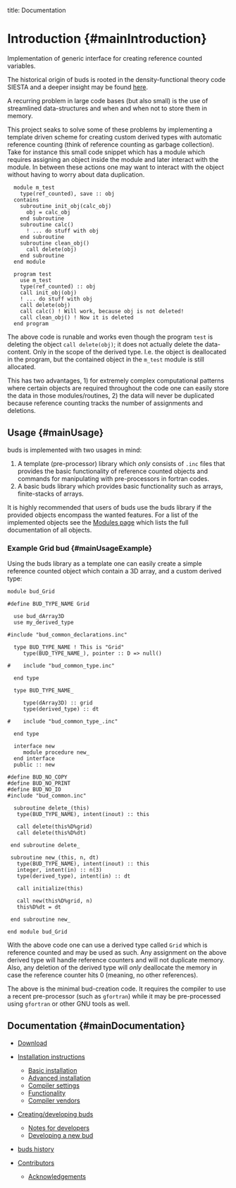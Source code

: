 title: Documentation

# Introduction  {#mainIntroduction}

Implementation of generic interface for creating
reference counted variables.  

The historical origin of buds is rooted in the density-functional theory code
SIESTA and a deeper insight may be found [here](#history).

A recurring problem in large code bases (but also small) is the use of streamlined
data-structures and when and when not to store them in memory.  

This project seaks to solve some of these problems by implementing a template
driven scheme for creating custom derived types with automatic reference counting
(think of reference counting as garbage collection).  
Take for instance this small code snippet which has a module which requires
assigning an object inside the module and later interact with the module. In between
these actions one may want to interact with the object without having to worry about
data duplication.
~~~~~{.f90}
  module m_test
    type(ref_counted), save :: obj
  contains
    subroutine init_obj(calc_obj)
      obj = calc_obj
    end subroutine
    subroutine calc()
      ! ... do stuff with obj
    end subroutine
    subroutine clean_obj()
      call delete(obj)
    end subroutine
  end module
  
  program test
    use m_test
    type(ref_counted) :: obj
    call init_obj(obj)
    ! ... do stuff with obj
    call delete(obj)
    call calc() ! Will work, because obj is not deleted!
    call clean_obj() ! Now it is deleted
  end program
~~~~~	
The above code is runable and works even though the program `test` is
deleting the object `call delete(obj)`; it does not actually delete the data-content.
Only in the scope of the derived type. I.e. the object is deallocated in the program,
but the contained object in the `m_test` module is still allocated. 

This has two advantages, 1) for extremely complex computational patterns where certain
objects are required throughout the code one can easily store the data in those
modules/routines, 2) the data will never be duplicated because reference counting
tracks the number of assignments and deletions.

## Usage {#mainUsage}

buds is implemented with two usages in mind:

1. A template (pre-processor) library which _only_ consists of `.inc` files that provides
the basic functionality of reference counted objects and commands for manipulating
with pre-processors in fortran codes.
2. A basic buds library which provides basic functionality such as arrays, finite-stacks
of arrays.

It is highly recommended that users of buds use the buds library if the provided objects
encompass the wanted features. For a list of the implemented objects see the
<a href="modules.html">Modules page</a> which lists the full documentation of all objects.

### Example Grid bud {#mainUsageExample}

Using the buds library as a template one can easily create a simple reference counted
object which contain a 3D array, and a custom derived type:
~~~~{.f90}
module bud_Grid

#define BUD_TYPE_NAME Grid

  use bud_dArray3D
  use my_derived_type
  
#include "bud_common_declarations.inc"

  type BUD_TYPE_NAME ! This is "Grid"
     type(BUD_TYPE_NAME_), pointer :: D => null()
  
#    include "bud_common_type.inc"
  
  end type 

  type BUD_TYPE_NAME_
     
     type(dArray3D) :: grid
     type(derived_type) :: dt
    
#    include "bud_common_type_.inc"
     
  end type

  interface new
     module procedure new_
  end interface
  public :: new

#define BUD_NO_COPY
#define BUD_NO_PRINT
#define BUD_NO_IO
#include "bud_common.inc"

  subroutine delete_(this)
   type(BUD_TYPE_NAME), intent(inout) :: this

   call delete(this%D%grid)
   call delete(this%D%dt)
   
 end subroutine delete_

 subroutine new_(this, n, dt)
   type(BUD_TYPE_NAME), intent(inout) :: this
   integer, intent(in) :: n(3)
   type(derived_type), intent(in) :: dt

   call initialize(this)

   call new(this%D%grid, n)
   this%D%dt = dt
   
 end subroutine new_

end module bud_Grid
~~~~
With the above code one can use a derived type called `Grid`
which is reference counted and may be used as such.
Any assignment on the above derived type will handle reference counters
and will not duplicate memory.
Also, any deletion of the derived type will _only_ deallocate the memory
in case the reference counter hits 0 (meaning, no other references).

The above is the minimal bud-creation code. It requires the compiler to
use a recent pre-processor (such as `gfortran`) while it may be pre-processed
using `gfortran` or other GNU tools as well.


## Documentation  {#mainDocumentation}

- [Download](#download)

- [Installation instructions](#installInstructions)
  - [Basic installation](#installBasic)
  - [Advanced installation](#installAdvanced)
  - [Compiler settings](#installSettings)
  - [Functionality](#installFunctionality)
  - [Compiler vendors](#installVendor)
  
- [Creating/developing buds](#devel)
  - [Notes for developers](#develNotes)
  - [Developing a new bud](#develNew)

- [buds history](#history)

- [Contributors](#contrib)
  - [Acknowledgements](#contribAcknow)
